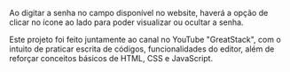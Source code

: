 Ao digitar a senha no campo disponível no website, haverá a opção de clicar no ícone ao lado para poder visualizar ou ocultar a senha.

Este projeto foi feito juntamente ao canal no YouTube "GreatStack", com o intuito de praticar escrita de códigos, funcionalidades do editor, além de reforçar conceitos básicos de HTML, CSS e JavaScript.

